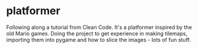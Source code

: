 # platformer
 Following along a tutorial from Clean Code. It's a platformer inspired by the old Mario games. Doing the project to get experience in making tilemaps, importing them into pygame and how to slice the images - lots of fun stuff.
